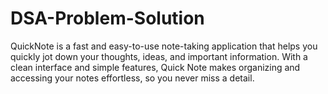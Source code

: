 # DSA-Problem-Solution
QuickNote is a fast and easy-to-use note-taking application that helps you quickly jot down your thoughts, ideas, and important information. With a clean interface and simple features, Quick Note makes organizing and accessing your notes effortless, so you never miss a detail.
